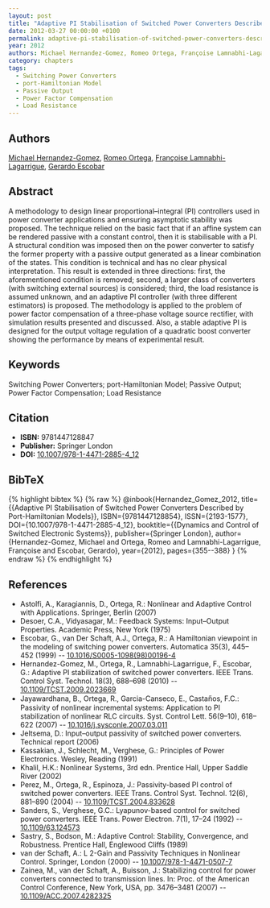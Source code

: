 ```yaml
---
layout: post
title: "Adaptive PI Stabilisation of Switched Power Converters Described by Port-Hamiltonian Models"
date: 2012-03-27 00:00:00 +0100
permalink: adaptive-pi-stabilisation-of-switched-power-converters-described-by-port-hamiltonian-models
year: 2012
authors: Michael Hernandez-Gomez, Romeo Ortega, Françoise Lamnabhi-Lagarrigue, Gerardo Escobar
category: chapters
tags:
  - Switching Power Converters
  - port-Hamiltonian Model
  - Passive Output
  - Power Factor Compensation
  - Load Resistance
---
```

 
## Authors
[Michael Hernandez-Gomez](authors/michael-hernandez-gomez), [Romeo Ortega](authors/romeo-ortega), [Françoise Lamnabhi-Lagarrigue](authors/francoise-lamnabhi-lagarrigue), [Gerardo Escobar](authors/gerardo-escobar)
 
## Abstract
A methodology to design linear proportional–integral (PI) controllers used in power converter applications and ensuring asymptotic stability was proposed. The technique relied on the basic fact that if an affine system can be rendered passive with a constant control, then it is stabilisable with a PI. A structural condition was imposed then on the power converter to satisfy the former property with a passive output generated as a linear combination of the states. This condition is technical and has no clear physical interpretation. This result is extended in three directions: first, the aforementioned condition is removed; second, a larger class of converters (with switching external sources) is considered; third, the load resistance is assumed unknown, and an adaptive PI controller (with three different estimators) is proposed. The methodology is applied to the problem of power factor compensation of a three-phase voltage source rectifier, with simulation results presented and discussed. Also, a stable adaptive PI is designed for the output voltage regulation of a quadratic boost converter showing the performance by means of experimental result.
 
## Keywords
Switching Power Converters; port-Hamiltonian Model; Passive Output; Power Factor Compensation; Load Resistance
 
## Citation
- **ISBN:** 9781447128847
- **Publisher:** Springer London
- **DOI:** [10.1007/978-1-4471-2885-4_12](https://doi.org/10.1007/978-1-4471-2885-4_12)
 
## BibTeX
{% highlight bibtex %}
{% raw %}
@inbook{Hernandez_Gomez_2012,
  title={{Adaptive PI Stabilisation of Switched Power Converters Described by Port-Hamiltonian Models}},
  ISBN={9781447128854},
  ISSN={2193-1577},
  DOI={10.1007/978-1-4471-2885-4_12},
  booktitle={{Dynamics and Control of Switched Electronic Systems}},
  publisher={Springer London},
  author={Hernandez-Gomez, Michael and Ortega, Romeo and Lamnabhi-Lagarrigue, Françoise and Escobar, Gerardo},
  year={2012},
  pages={355--388}
}
{% endraw %}
{% endhighlight %}
 
## References
- Astolfi, A., Karagiannis, D., Ortega, R.: Nonlinear and Adaptive Control with Applications. Springer, Berlin (2007)
- Desoer, C.A., Vidyasagar, M.: Feedback Systems: Input–Output Properties. Academic Press, New York (1975)
- Escobar, G., van Der Schaft, A.J., Ortega, R.: A Hamiltonian viewpoint in the modeling of switching power converters. Automatica 35(3), 445–452 (1999) -- [10.1016/S0005-1098(98)00196-4](https://doi.org/10.1016/S0005-1098(98)00196-4)
- Hernandez-Gomez, M., Ortega, R., Lamnabhi-Lagarrigue, F., Escobar, G.: Adaptive PI stabilization of switched power converters. IEEE Trans. Control Syst. Technol. 18(3), 688–698 (2010) -- [10.1109/TCST.2009.2023669](https://doi.org/10.1109/TCST.2009.2023669)
- Jayawardhana, B., Ortega, R., Garcia-Canseco, E., Castan̋os, F.C.: Passivity of nonlinear incremental systems: Application to PI stabilization of nonlinear RLC circuits. Syst. Control Lett. 56(9–10), 618–622 (2007) -- [10.1016/j.sysconle.2007.03.011](https://doi.org/10.1016/j.sysconle.2007.03.011)
- Jeltsema, D.: Input–output passivity of switched power converters. Technical report (2006)
- Kassakian, J., Schlecht, M., Verghese, G.: Principles of Power Electronics. Wesley, Reading (1991)
- Khalil, H.K.: Nonlinear Systems, 3rd edn. Prentice Hall, Upper Saddle River (2002)
- Perez, M., Ortega, R., Espinoza, J.: Passivity-based PI control of switched power converters. IEEE Trans. Control Syst. Technol. 12(6), 881–890 (2004) -- [10.1109/TCST.2004.833628](https://doi.org/10.1109/TCST.2004.833628)
- Sanders, S., Verghese, G.C.: Lyapunov-based control for switched power converters. IEEE Trans. Power Electron. 7(1), 17–24 (1992) -- [10.1109/63.124573](https://doi.org/10.1109/63.124573)
- Sastry, S., Bodson, M.: Adaptive Control: Stability, Convergence, and Robustness. Prentice Hall, Englewood Cliffs (1989)
- van der Schaft, A.: L
 2-Gain and Passivity Techniques in Nonlinear Control. Springer, London (2000) -- [10.1007/978-1-4471-0507-7](https://doi.org/10.1007/978-1-4471-0507-7)
- Zainea, M., van der Schaft, A., Buisson, J.: Stabilizing control for power converters connected to transmission lines. In: Proc. of the American Control Conference, New York, USA, pp. 3476–3481 (2007) -- [10.1109/ACC.2007.4282325](https://doi.org/10.1109/ACC.2007.4282325)

